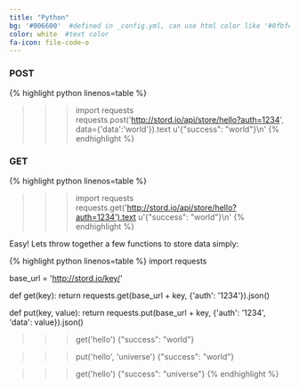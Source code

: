 ```yaml
---
title: "Python"
bg: '#006600'  #defined in _config.yml, can use html color like '#0fbfcf'
color: white  #text color
fa-icon: file-code-o
---
```


### POST

{% highlight python linenos=table %}
>>> import requests
>>> requests.post('http://stord.io/api/store/hello?auth=1234', data={'data':'world'}).text
u'{"success": "world"}\n'
{% endhighlight %}

### GET

{% highlight python linenos=table %}
>>> import requests
>>> requests.get('http://stord.io/api/store/hello?auth=1234').text
u'{"success": "world"}\n'
{% endhighlight %}

Easy! Lets throw together a few functions to store data simply:

{% highlight python linenos=table %}
import requests


base_url = 'http://stord.io/key/'

def get(key):
    return requests.get(base_url + key, {'auth': '1234'}).json()

def put(key, value):
    return requests.put(base_url + key, {'auth': '1234', 'data': value}).json()

>>> get('hello')
{"success": "world"}

>>> put('hello', 'universe')
{"success": "world"}

>>> get('hello')
{"success": "universe"}
{% endhighlight %}
